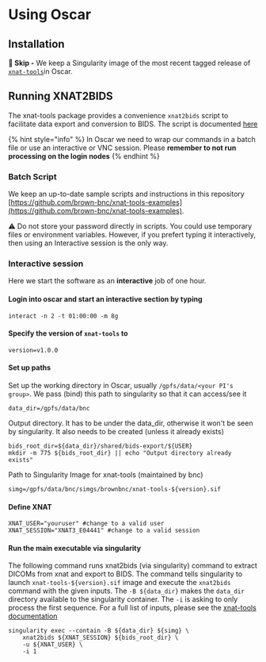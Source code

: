# Using Oscar

## Installation

**🎉 Skip -** We keep a Singularity image of the most recent tagged release of [`xnat-tools`](https://github.com/brown-bnc/xnat-tools)in Oscar.

## Running XNAT2BIDS

The xnat-tools package provides a convenience `xnat2bids` script to facilitate data export and conversion to BIDS. The script is documented [here](https://brown-bnc.github.io/xnat-tools/1.0.0/xnat2bids/)

{% hint style="info" %}
In Oscar we need to wrap our commands in a batch file or use an interactive or VNC session. Please **remember to not run processing on the login nodes**
{% endhint %}

### Batch Script

We keep an up-to-date sample scripts and instructions in this repository [https://github.com/brown-bnc/xnat-tools-examples](https://github.com/brown-bnc/xnat-tools-examples). 

⚠️ Do not store your password directly in scripts. You could use temporary files or environment variables. However, if you prefert typing it interactively, then using an Interactive session is the only way.

### Interactive session

Here we start the software as an **interactive** job of one hour.

#### Login into oscar and start an interactive section by typing

```text
interact -n 2 -t 01:00:00 -m 8g
```

#### Specify the version of `xnat-tools` to

```text
version=v1.0.0
```

####  Set up paths

Set up the working directory in Oscar, usually `/gpfs/data/<your PI's group>`. We pass \(bind\) this path to singularity so that it can access/see it

```text
data_dir=/gpfs/data/bnc
```

Output directory. It has to be under the data\_dir, otherwise it won't be seen by singularity. It also needs to be created \(unless it already exists\)

```text
bids_root_dir=${data_dir}/shared/bids-export/${USER}
mkdir -m 775 ${bids_root_dir} || echo "Output directory already exists"
```

Path to Singularity Image for xnat-tools \(maintained by bnc\)

```text
simg=/gpfs/data/bnc/simgs/brownbnc/xnat-tools-${version}.sif
```

#### Define XNAT 

```text
XNAT_USER="youruser" #change to a valid user
XNAT_SESSION="XNAT3_E04441" #change to a valid session
```

#### Run the main executable via singularity

The following command runs xnat2bids \(via singularity\) command to extract DICOMs from xnat and export to BIDS. The command tells singularity to launch `xnat-tools-${version}.sif` image and execute the `xnat2bids` command with the given inputs. The `-B ${data_dir}` makes the `data_dir` directory available to the singularity container. The `-i` is asking to only process the first sequence. For a full list of inputs, please see the [xnat-tools documentation](https://brown-bnc.github.io/xnat-tools/1.0.0/xnat2bids/)

```text
singularity exec --contain -B ${data_dir} ${simg} \
    xnat2bids ${XNAT_SESSION} ${bids_root_dir} \
    -u ${XNAT_USER} \
    -i 1
```



